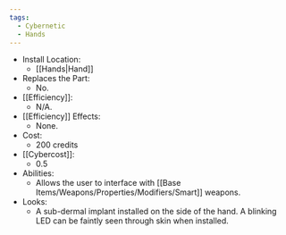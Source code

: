 ```yaml
---
tags:
  - Cybernetic
  - Hands
---
```

* Install Location:
	* [[Hands|Hand]]
* Replaces the Part:
	* No.
* [[Efficiency]]:
	* N/A.
* [[Efficiency]] Effects:
	* None.
* Cost:
	* 200 credits
* [[Cybercost]]:
	* 0.5
* Abilities:
	* Allows the user to interface with [[Base Items/Weapons/Properties/Modifiers/Smart]] weapons.
* Looks:
	* A sub-dermal implant installed on the side of the hand. A blinking LED can be faintly seen through skin when installed.